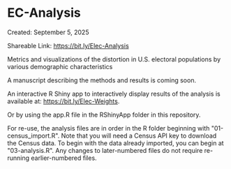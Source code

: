 # EC-Analysis

Created: September 5, 2025

Shareable Link: <https://bit.ly/Elec-Analysis>

Metrics and visualizations of the distortion in U.S. electoral populations by various demographic characteristics

A manuscript describing the methods and results is coming soon.

An interactive R Shiny app to interactively display results of the analysis is available at: <https://bit.ly/Elec-Weights>.

Or by using the app.R file in the RShinyApp folder in this repository.

For re-use, the analysis files are in order in the R folder beginning with "01-census_import.R". 
Note that you will need a Census API key to download the Census data. To begin with the data already imported, you can begin at "03-analysis.R".
Any changes to later-numbered files do not require re-running earlier-numbered files.